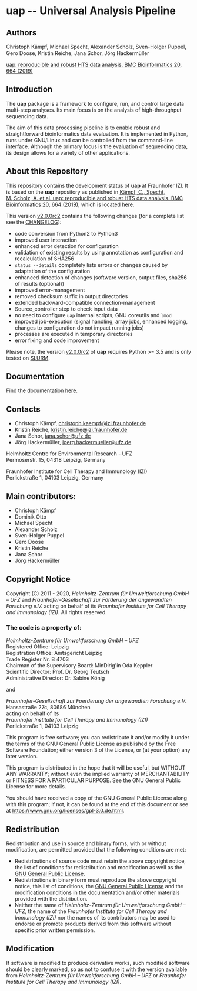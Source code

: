 # uap -- Universal Analysis Pipeline

## Authors

Christoph Kämpf, Michael Specht, Alexander Scholz, Sven-Holger Puppel, Gero Doose, Kristin Reiche, Jana Schor, Jörg Hackermüller

[uap: reproducible and robust HTS data analysis. BMC Bioinformatics 20, 664 (2019)](https://doi.org/10.1186/s12859-019-3219-1)

## Introduction

The **uap** package is a framework to configure, run, and control
large data multi-step analyses.
Its main focus is on the analysis of high-throughput sequencing data.

The aim of this data processing pipeline is to enable robust and straightforward
bioinformatics data evaluation.
It is implemented in Python, runs under GNU/Linux and can be controlled from the
command-line interface.
Although the primary focus is the evaluation of sequencing data, its design
allows for a variety of other applications.

## About this Repository

This repository contains the development status of **uap** at Fraunhofer IZI.
It is based on the **uap** repository as published in [Kämpf, C., Specht, M.,Scholz, A. et al. uap: reproducible and robust HTS data analysis. BMC Bioinformatics 20, 664 (2019)](https://doi.org/10.1186/s12859-019-3219-1), which is located [here](https://github.com/yigbt/uap).
 
This version [v2.0.0rc2](https://github.com/fraunhofer-izi/uap/releases/tag/v2.0.0rc2) contains the following changes (for a complete list see the [CHANGELOG](CHANGELOG.md)):

* code conversion from Python2 to Python3
* improved user interaction
* enhanced error detection for configuration
* validation of existing results by using annotation as configuration and recalculation of SHA256
* `status --details` completely lists errors or changes caused by adaptation of the configuration 
* enhanced detection of changes (software version, output files, sha256 of results (optional))
* improved error-management
* removed checksum suffix in output directories
* extended backward-compatible connection-management
* Source_controller step to check input data
* no need to configure `uap` internal scripts, GNU coreutils and `lmod`
* improved job-execution (signal handling, array jobs, enhanced logging, changes to configuration do not impact running jobs)
* processes are executed in temporary directories
* error fixing and code improvement

Please note, the version [v2.0.0rc2](https://github.com/fraunhofer-izi/uap/releases/tag/v2.0.0rc2) of **uap** requires Python >= 3.5 and is only tested on [SLURM](https://slurm.schedmd.com/documentation.html).

## Documentation

Find the documentation [here](https://fraunhofer-izi.github.io/uap/).

## Contacts

* Christoph Kämpf, [christoph.kaempf@izi.fraunhofer.de](mailto:christoph.kaempf@izi.fraunhofer.de)
* Kristin Reiche, [kristin.reiche@izi.fraunhofer.de](mailto:kristin.reiche@izi.fraunhofer.de)
* Jana Schor, [jana.schor@ufz.de](mailto:jana.schor@ufz.de)
* Jörg Hackermüller, [joerg.hackermueller@ufz.de](mailto:joerg.hackermueller@ufz.de)

Helmholtz Centre for Environmental Research - UFZ</br>
Permoserstr. 15, 04318 Leipzig, Germany

Fraunhofer Institute for Cell Therapy and Immunology (IZI)</br>
Perlickstraße 1, 04103 Leipzig, Germany

## Main contributors:

* Christoph Kämpf
* Dominik Otto
* Michael Specht
* Alexander Scholz
* Sven-Holger Puppel
* Gero Doose
* Kristin Reiche
* Jana Schor
* Jörg Hackermüller

## Copyright Notice

Copyright (C) 2011  - 2020, *Helmholtz-Zentrum für Umweltforschung GmbH – UFZ*
and *Fraunhofer-Gesellschaft zur Förderung der angewandten Forschung e.V.*
acting on behalf of its *Fraunhofer Institute for Cell Therapy and Immunology
(IZI)*. All rights reserved.

### The code is a property of:

*Helmholtz-Zentrum für Umweltforschung GmbH – UFZ*</br>
Registered Office: Leipzig</br>
Registration Office: Amtsgericht Leipzig</br> 
Trade Register Nr. B 4703</br>
Chairman of the Supervisory Board: MinDirig'in Oda Keppler</br>
Scientific Director: Prof. Dr. Georg Teutsch</br>
Administrative Director: Dr. Sabine König

and 

*Fraunhofer-Gesellschaft zur Foerderung der angewandten Forschung e.V.*</br>
Hansastraße 27c, 80686 München</br>
acting on behalf of its</br>
*Fraunhofer Institute for Cell Therapy and Immunology (IZI)*</br>
Perlickstraße 1, 04103 Leipzig

This program is free software; you can redistribute it and/or modify it under
the terms of the GNU General Public License as published by the Free Software
Foundation; either version 3 of the License, or (at your option) any later
version.

This program is distributed in the hope that it will be useful, but WITHOUT ANY
WARRANTY; without even the implied warranty of MERCHANTABILITY or FITNESS FOR A
PARTICULAR PURPOSE. See the GNU General Public License for more details.

You should have received a copy of the GNU General Public License along with
this program; if not, it can be found at the end of this document or see at
<https://www.gnu.org/licenses/gpl-3.0.de.html>.

## Redistribution

Redistribution and use in source and binary forms, with or without modification,
are permitted provided that the following conditions are met:

* Redistributions of source code must retain the above copyright notice, the
  list of conditions for redistribution and modification as well as the
  [GNU General Public License](./LICENSE).
* Redistributions in binary form must reproduce the above copyright notice, this
  list of conditions, the [GNU General Public License](./LICENSE) and the
  modification conditions in the documentation and/or other materials provided
  with the distribution.
* Neither the name of *Helmholtz-Zentrum für Umweltforschung GmbH – UFZ*, the
  name of the *Fraunhofer Institute for Cell Therapy and Immunology (IZI)* nor
  the names of its contributors may be used to endorse or promote products
  derived from this software without specific prior written permission.

## Modification

If software is modified to produce derivative works, such modified software
should be clearly marked, so as not to confuse it with the version available
from *Helmholtz-Zentrum für Umweltforschung GmbH – UFZ* or *Fraunhofer
Institute for Cell Therapy and Immunology (IZI)*.
